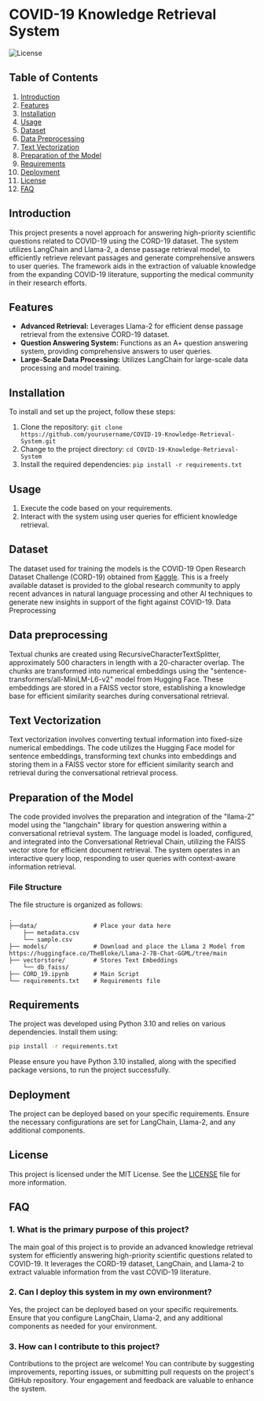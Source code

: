 # COVID-19 Knowledge Retrieval System

![License](https://img.shields.io/badge/license-MIT-blue.svg)

## Table of Contents

1. [Introduction](#introduction)
2. [Features](#features)
3. [Installation](#installation)
4. [Usage](#usage)
5. [Dataset](#dataset)
6. [Data Preprocessing](#data-preprocessing)
7. [Text Vectorization](#text-vectorization)
8. [Preparation of the Model](#preparation-of-the-model)
9. [Requirements](#requirements)
10. [Deployment](#deployment)
11. [License](#license)
12. [FAQ](#faq)

## Introduction

This project presents a novel approach for answering high-priority scientific questions related to COVID-19 using the CORD-19 dataset. The system utilizes LangChain and Llama-2, a dense passage retrieval model, to efficiently retrieve relevant passages and generate comprehensive answers to user queries. The framework aids in the extraction of valuable knowledge from the expanding COVID-19 literature, supporting the medical community in their research efforts.

## Features

- **Advanced Retrieval:** Leverages Llama-2 for efficient dense passage retrieval from the extensive CORD-19 dataset.
- **Question Answering System:** Functions as an A+ question answering system, providing comprehensive answers to user queries.
- **Large-Scale Data Processing:** Utilizes LangChain for large-scale data processing and model training.

## Installation

To install and set up the project, follow these steps:

1. Clone the repository: `git clone https://github.com/yourusername/COVID-19-Knowledge-Retrieval-System.git`
2. Change to the project directory: `cd COVID-19-Knowledge-Retrieval-System`
3. Install the required dependencies: `pip install -r requirements.txt`

## Usage

1. Execute the code based on your requirements.
2. Interact with the system using user queries for efficient knowledge retrieval.

## Dataset

The dataset used for training the models is the COVID-19 Open Research Dataset Challenge (CORD-19) obtained from [Kaggle](https://www.kaggle.com/datasets/allen-institute-for-ai/CORD-19-research-challenge). This is a freely available dataset is provided to the global research community to apply recent advances in natural language processing and other AI techniques to generate new insights in support of the fight against COVID-19.
Data Preprocessing

## Data preprocessing 

Textual chunks are created using RecursiveCharacterTextSplitter, approximately 500 characters in length with a 20-character overlap. The chunks are transformed into numerical embeddings using the "sentence-transformers/all-MiniLM-L6-v2" model from Hugging Face. These embeddings are stored in a FAISS vector store, establishing a knowledge base for efficient similarity searches during conversational retrieval.

## Text Vectorization

Text vectorization involves converting textual information into fixed-size numerical embeddings. The code utilizes the Hugging Face model for sentence embeddings, transforming text chunks into embeddings and storing them in a FAISS vector store for efficient similarity search and retrieval during the conversational retrieval process.

## Preparation of the Model

The code provided involves the preparation and integration of the "llama-2" model using the "langchain" library for question answering within a conversational retrieval system. The language model is loaded, configured, and integrated into the Conversational Retrieval Chain, utilizing the FAISS vector store for efficient document retrieval. The system operates in an interactive query loop, responding to user queries with context-aware information retrieval.

### File Structure

The file structure is organized as follows:

```plaintext
.
├──data/                # Place your data here
    ├── metadata.csv
    └── sample.csv
├── models/             # Download and place the Llama 2 Model from https://huggingface.co/TheBloke/Llama-2-7B-Chat-GGML/tree/main
├── vectorstore/        # Stores Text Embeddings
    └── db_faiss/
├── CORD_19.ipynb       # Main Script
└── requirements.txt    # Requirements file
```

## Requirements

The project was developed using Python 3.10 and relies on various dependencies. Install them using:

```bash
pip install -r requirements.txt
```
Please ensure you have Python 3.10 installed, along with the specified package versions, to run the project successfully.

## Deployment

The project can be deployed based on your specific requirements. Ensure the necessary configurations are set for LangChain, Llama-2, and any additional components.

## License

This project is licensed under the MIT License. See the [LICENSE](LICENSE) file for more information.

## FAQ

### 1. What is the primary purpose of this project?

The main goal of this project is to provide an advanced knowledge retrieval system for efficiently answering high-priority scientific questions related to COVID-19. It leverages the CORD-19 dataset, LangChain, and Llama-2 to extract valuable information from the vast COVID-19 literature.

### 2. Can I deploy this system in my own environment?

Yes, the project can be deployed based on your specific requirements. Ensure that you configure LangChain, Llama-2, and any additional components as needed for your environment.

### 3. How can I contribute to this project?

Contributions to the project are welcome! You can contribute by suggesting improvements, reporting issues, or submitting pull requests on the project's GitHub repository. Your engagement and feedback are valuable to enhance the system.
